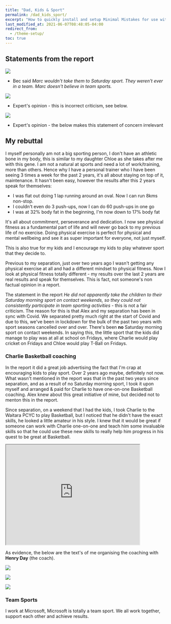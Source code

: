 ```yaml
---
title: "Dad, Kids & Sport"
permalink: /dad_kids_sport/
excerpt: "How to quickly install and setup Minimal Mistakes for use with GitHub Pages."
last_modified_at: 2021-06-07T08:48:05-04:00
redirect_from:
  - /theme-setup/
toc: true
---
```


[//]: # (margin:top right bottom left)
## Statements from the report

![](../blobs/dadkidssport/report_kidssport1.png)

- Bec said *Marc wouldn't take them to Saturday sport. They weren't ever in a team. Marc doesn't believe in team sports.*

![](../blobs/dadkidssport/report_kidssport2.png)

- Expert's opinion - this is incorrect criticism, see below.

![](../blobs/dadkidssport/report_kidssport3.png)

- Expert's opinion - the below makes this statement of concern irrelevant

## My rebuttal

I myself personally am not a big sporting person, I don't have an athletic bone in my body, this is similar to my daughter Chloe as she takes after me with this gene. I am not a natural at sports and need a lot of work/training, more than others. Hence why I have a personal trainer who I have been seeing 3 times a week for the past 2 years, it's all about staying on top of it, maintenance. It hasn't been easy, however the results after this 2 years speak for themselves: 
- I was flat out doing 1 lap running around an oval. Now I can run 8kms non-stop. 
- I couldn't even do 3 push-ups, now I can do 60 push-ups in one go
- I was at 32% body fat in the beginning, I'm now down to 17% body fat

It's all about commitment, perseverance and dedication. I now see physical fitness as a fundamental part of life and will never go back to my previous life of no exercise. Doing physical exercise is perfect for physical and mental wellbeing and see it as super important for everyone, not just myself. 

This is also true for my kids and I encourage my kids to play whatever sport that they decide to.

Previous to my separation, just over two years ago I wasn't getting any physical exercise at all and had a different mindset to physical fitness. Now I look at physical fitness totally different - my results over the last 2 years are real results and speak for themselves. This is fact, not someone's non factual opinion in a report.

The statement in the report *He did not apparently take the children to their Saturday morning sport on contact weekends, so they could not consistently participate in team sporting activities* - this is not a fair criticism. The reason for this is that Alex and my separation has been in sync with Covid. We separated pretty much right at the start of Covid and due to this, we've been in lockdown for the bulk of the past two years with sport seasons cancelled over and over. There's been **no** Saturday morning sport on contact weekends. In saying this, the little sport that the kids did manage to play was at all at school on Fridays, where Charlie would play cricket on Fridays and Chloe would play T-Ball on Fridays. 

### Charlie Basketball coaching

In the report it did a great job advertising the fact that I'm crap at encouraging kids to play sport. Over 2 years ago maybe, definitely not now. What wasn't mentioned in the report was that in the past two years since separation, and as a result of no Saturday morning sport, I took it upon myself and arranged & paid for Charlie to have one-on-one Basketball coaching. Alex knew about this great initiative of mine, but decided not to menton this in the report.

Since separation, on a weekend that I had the kids, I took Charlie to the Waitara PCYC to play Basketball, but I noticed that he didn't have the exact skills, he looked a little amateur in his style. I knew that it would be great if someone can work with Charlie one-on-one and teach him some invaluable skills so that he could use these new skills to really help him progress in his quest to be great at Basketball. 

<iframe width="420" height="315"
    src="https://www.youtube.com/embed/6lxE7asWP5o?playlist=6lxE7asWP5o&loop=1&Version=3&autoplay=1&mute=1&showinfo=1&rel=0">
</iframe>

As evidence, the below are the text's of me organising the coaching with **Henry Day** (the coach).

![](../blobs/dadkidssport/basketballcoach_text3.png)

![](../blobs/dadkidssport/basketballcoach_text2.png)

![](../blobs/dadkidssport/basketballcoach_text1.png)


### Team Sports

I work at Microsoft, Microsoft is totally a team sport. We all work together, support each other and achieve results. 